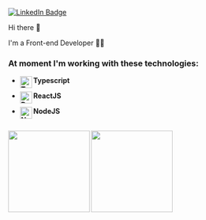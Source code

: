 
[![LinkedIn Badge](https://img.shields.io/badge/linkedin--%2300EBEB?style=for-the-badge&logo=linkedin&logoColor=white)](https://linkedin.com/in/guilhermerodz)

Hi there 👋

I'm a Front-end Developer 👨‍💻

### At moment I'm working with these technologies:

- <strong>Typescript<img align="left" alt="Typescript" width="24px" src="https://cdn.worldvectorlogo.com/logos/typescript.svg" /></strong>
 
- <strong>ReactJS<img align="left" alt="React" width="24px" src="https://cdn.worldvectorlogo.com/logos/react-2.svg" /></strong>
 
- <strong>NodeJS <img align="left" alt="Node-JS" width="24px" src="https://cdn.worldvectorlogo.com/logos/nodejs-icon.svg" /></strong>

<br />

<div id="status">
<img height="165px" align="left" src="https://github-readme-stats.vercel.app/api?username=tiagobarros01&show_icons=true&theme=dark" />
<img height="165px" src="https://github-readme-stats.vercel.app/api/top-langs/?username=tiagobarros01&layout=compact&hide=shell&theme=dark" />
</div>
